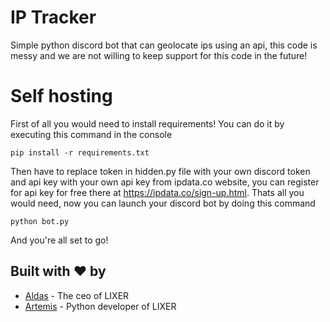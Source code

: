 # IP Tracker
Simple python discord bot that can geolocate ips using an api, this code is messy and we are not willing to keep support for this code in the future!

# Self hosting
First of all you would need to install requirements! You can do it by executing this command in the console
```
pip install -r requirements.txt
```
Then have to replace token in hidden.py file with your own discord token and api key with your own api key from ipdata.co website, you can register for api key for free there at https://ipdata.co/sign-up.html. Thats all you would need, now you can launch your discord bot by doing this command
```
python bot.py
```
And you're all set to go!


## Built with ❤️ by

* [Aldas](https://github.com/AXDZ) - The ceo of LIXER
* [Artemis](https://github.com/ArtemisFowlJnr) - Python developer of LIXER
